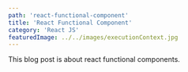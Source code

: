 ```yaml
---
path: 'react-functional-component'
title: 'React Functional Component'
category: 'React JS'
featuredImage: ../../images/executionContext.jpg
---
```


This blog post is about react functional components.